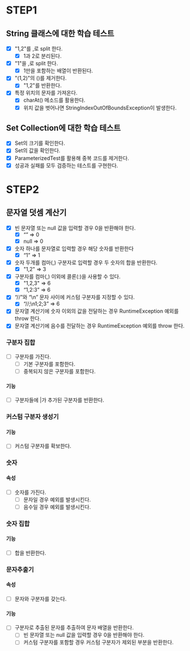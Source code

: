 # STEP1

## String 클래스에 대한 학습 테스트

- [x] "1,2"를 ,로 split 한다.
    - [x] 1과 2로 분리된다.
- [x] "1"을 ,로 split 한다.
    - [x] 1만을 포함하는 배열이 반환된다.
- [x] "(1,2)"의 ()를 제거한다.
    - [x] "1,2"를 반환한다.
- [x] 특정 위치의 문자를 가져온다.
    - [x] charAt() 메소드를 활용한다.
    - [x] 위치 값을 벗어나면 StringIndexOutOfBoundsException이 발생한다.

## Set Collection에 대한 학습 테스트

- [x] Set의 크기를 확인한다.
- [x] Set의 값을 확인한다.
- [x] ParameterizedTest를 활용해 중복 코드를 제거한다.
- [x] 성공과 실패를 모두 검증하는 테스트를 구현한다.

# STEP2

## 문자열 덧셈 계산기
- [x] 빈 문자열 또는 null 값을 입력할 경우 0을 반환해야 한다.
    - [x] “” => 0
    - [x] null => 0
- [x] 숫자 하나를 문자열로 입력할 경우 해당 숫자를 반환한다
    - [x] “1” => 1
- [x] 숫자 두개를 컴마(,) 구분자로 입력할 경우 두 숫자의 합을 반환한다.
    - [x] "1,2" => 3
- [x] 구분자를 컴마(,) 이외에 콜론(:)을 사용할 수 있다.
    - [x] "1,2,3" => 6
    - [x] “1,2:3” => 6
- [x] “//”와 “\n” 문자 사이에 커스텀 구분자를 지정할 수 있다.
    - [x] “//;\n1;2;3” => 6
- [x] 문자열 계산기에 숫자 이외의 값을 전달하는 경우 RuntimeException 예외를 throw 한다.
- [x] 문자열 계산기에 음수를 전달하는 경우 RuntimeException 예외를 throw 한다.

### 구분자 집합
- [ ] 구분자를 가진다.
  - [ ] 기본 구분자를 포함한다.
  - [ ] 중복되지 않은 구분자를 포함한다. 
#### 기능
- [ ] 구분자들에 |가 추가된 구분자를 반환한다.

### 커스텀 구분자 생성기
#### 기능
- [ ] 커스텀 구분자를 확보한다.

### 숫자
#### 속성
- [ ] 숫자를 가진다.
  - [ ] 문자일 경우 예외를 발생시킨다.
  - [ ] 음수일 경우 예외를 발생시킨다.
### 숫자 집합
#### 기능
- [ ] 합을 반환한다.

### 문자추출기
#### 속성
- [ ] 문자와 구분자를 갖는다.
#### 기능
- [ ] 구분자로 추출된 문자를 추출하여 문자 배열을 반환한다.
  - [ ] 빈 문자열 또는 null 값을 입력할 경우 0을 반환해야 한다. 
  - [ ] 커스텀 구분자를 포함할 경우 커스텀 구분자가 제외된 부분을 반환한다. 
